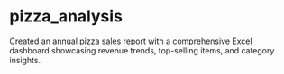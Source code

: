 # pizza_analysis
Created an annual pizza sales report with a comprehensive Excel dashboard showcasing revenue trends, top-selling items, and category insights.
